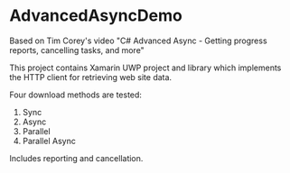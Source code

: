 # AdvancedAsyncDemo
Based on Tim Corey's video "C# Advanced Async - Getting progress reports, cancelling tasks, and more"

This project contains Xamarin UWP project and library which implements the HTTP client for retrieving web site data.

Four download methods are tested:

1) Sync
2) Async
3) Parallel
4) Parallel Async

Includes reporting and cancellation.
